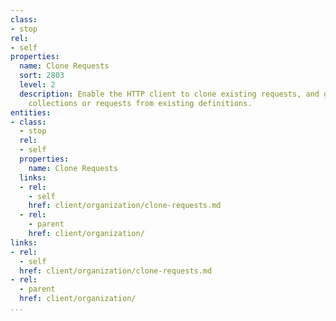 ```yaml
---
class:
- stop
rel:
- self
properties:
  name: Clone Requests
  sort: 2803
  level: 2
  description: Enable the HTTP client to clone existing requests, and generate new
    collections or requests from existing definitions.
entities:
- class:
  - stop
  rel:
  - self
  properties:
    name: Clone Requests
  links:
  - rel:
    - self
    href: client/organization/clone-requests.md
  - rel:
    - parent
    href: client/organization/
links:
- rel:
  - self
  href: client/organization/clone-requests.md
- rel:
  - parent
  href: client/organization/
...
```

